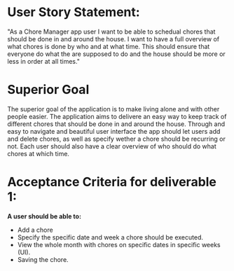 # User Story Statement:

"As a Chore Manager app user I want to be able to schedual chores that should be done in and around the house. 
I want to have a full overview of what chores is done by who and at what time. This should ensure that everyone do 
what the are supposed to do and the house should be more or less in order at all times."

# Superior Goal

The superior goal of the application is to make living alone and with other people easier. The application aims to delivere an easy way to keep track of different chores that should be done in and around the house. Through and easy to navigate and beautiful user interface the app should let users add and delete chores, as well as specify wether a chore should be recurring or not. Each user should also have a clear overview of who should do what chores at which time. 

# Acceptance Criteria for deliverable 1:

**A user should be able to:**
- Add a chore 
- Specify the specific date and week a chore should be executed.
- View the whole month with chores on specific dates in specific weeks (UI).
- Saving the chore.

